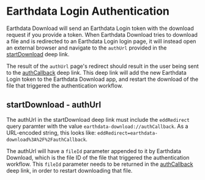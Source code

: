 # Earthdata Login Authentication

Earthdata Download will send an Earthdata Login token with the download request if you provide a token. When Earthdata Download tries to download a file and is redirected to an Earthdata Login login page, it will instead open an external browser and navigate to the `authUrl` provided in the [startDownload](USE_EDD.md#starting-a-new-download) deep link.

The result of the `authUrl` page's redirect should result in the user being sent to the [authCallback](USE_EDD.md#authentication-callback) deep link. This deep link will add the new Earthdata Login token to the Earthdata Download app, and restart the download of the file that triggered the authentication workflow.

## startDownload - authUrl

The authUrl in the startDownload deep link must include the `eddRedirect` query paramter with the value `earthdata-download://authCallback`. As a URL-encoded string, this looks like: `eddRedirect=earthdata-download%3A%2F%2FauthCallback`.

The authUrl will have a `fileId` parameter appended to it by Earthdata Download, which is the file ID of the file that triggered the authentication workflow. This `fileId` parameter needs to be returned in the [authCallback](USE_EDD.md#authentication-callback) deep link, in order to restart downloading that file.
